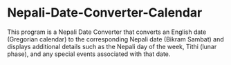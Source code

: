 # Nepali-Date-Converter-Calendar
This program is a Nepali Date Converter that converts an English date (Gregorian calendar) to the corresponding Nepali date (Bikram Sambat) and displays additional details such as the Nepali day of the week, Tithi (lunar phase), and any special events associated with that date. 
